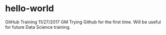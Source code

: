 # hello-world
GitHub Training
11/27/2017 GM
Trying Github for the first time. Will be useful for future Data Science training.
